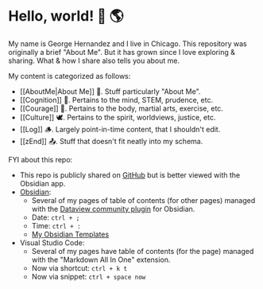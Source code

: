 # Hello, world! 👋 🌎

My name is George Hernandez and I live in Chicago. This repository was originally a brief "About Me". But it has grown since I love exploring & sharing. What & how I share also tells you about me.

My content is categorized as follows:

- [[AboutMe|About Me]] 🦊. Stuff particularly "About Me".
- [[Cognition]] 🦉. Pertains to the mind, STEM, prudence, etc.
- [[Courage]] 🦁. Pertains to the body, martial arts, exercise, etc.
- [[Culture]] 🕊️. Pertains to the spirit, worldviews, justice, etc.
- [[Log]] 🪵. Largely point-in-time content, that I shouldn't edit.
- [[zEnd]] 📤. Stuff that doesn't fit neatly into my schema.

FYI about this repo:

- This repo is publicly shared on [GitHub](https://github.com/) but is better viewed with the Obsidian app.
- [Obsidian](https://obsidian.md/):
  - Several of my pages of table of contents (for other pages) managed with the [Dataview community plugin](https://blacksmithgu.github.io/obsidian-dataview/) for Obsidian.
  - Date: `ctrl + ;`
  - Time: `ctrl + :`
  - [My Obsidian Templates](Templates/Templates.md)
- Visual Studio Code:
  - Several of my pages have table of contents (for the page) managed with the "Markdown All In One" extension.
  - Now via shortcut: `ctrl + k t`
  - Now via snippet: `ctrl + space now`
